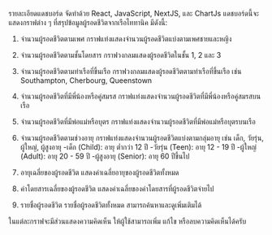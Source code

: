 

รายละเอียดแดชบอร์ด
จัดทำด้วย React, JavaScript, NextJS, และ ChartJs
แดชบอร์ดนี้จะแสดงกราฟต่าง ๆ ที่สรุปข้อมูลผู้รอดชีวิตจากเรือไททานิค มีดังนี้:

1. จำนวนผู้รอดชีวิตตามเพศ
   กราฟแท่งแสดงจำนวนผู้รอดชีวิตแบ่งตามเพศชายและหญิง

2. จำนวนผู้รอดชีวิตตามชั้นโดยสาร
   กราฟวงกลมแสดงผู้รอดชีวิตในชั้น 1, 2 และ 3

3. จำนวนผู้รอดชีวิตตามท่าเรือที่ขึ้นเรือ
   กราฟวงกลมแสดงผู้รอดชีวิตตามท่าเรือที่ขึ้นเรือ เช่น Southampton, Cherbourg, Queenstown

4. จำนวนผู้รอดชีวิตที่มีพี่น้องหรือคู่สมรส
   กราฟแท่งแสดงจำนวนผู้รอดชีวิตที่มีพี่น้องหรือคู่สมรสบนเรือ

5. จำนวนผู้รอดชีวิตที่มีพ่อแม่หรือบุตร
   กราฟแท่งแสดงจำนวนผู้รอดชีวิตที่มีพ่อแม่หรือบุตรบนเรือ

6. จำนวนผู้รอดชีวิตตามช่วงอายุ
   กราฟแท่งแสดงจำนวนผู้รอดชีวิตแบ่งตามกลุ่มอายุ เช่น เด็ก, วัยรุ่น, ผู้ใหญ่, ผู้สูงอายุ
   -เด็ก (Child): อายุ ต่ำกว่า 12 ปี
   -วัยรุ่น (Teen): อายุ 12 - 19 ปี
   -ผู้ใหญ่ (Adult): อายุ 20 - 59 ปี
   -ผู้สูงอายุ (Senior): อายุ 60 ปีขึ้นไป

7. อายุเฉลี่ยของผู้รอดชีวิต
   แสดงค่าเฉลี่ยอายุของผู้รอดชีวิตทั้งหมด

8. ค่าโดยสารเฉลี่ยของผู้รอดชีวิต
   แสดงค่าเฉลี่ยของค่าโดยสารที่ผู้รอดชีวิตจ่ายไป

9. รายชื่อผู้รอดชีวิต
   รายชื่อผู้รอดชีวิตทั้งหมด สามารถค้นหาและดูเพิ่มเติมได้

ในแต่ละกราฟจะมีส่วนแสดงความคิดเห็น ให้ผู้ใช้สามารถเพิ่ม แก้ไข หรือลบความคิดเห็นได้ครับ

